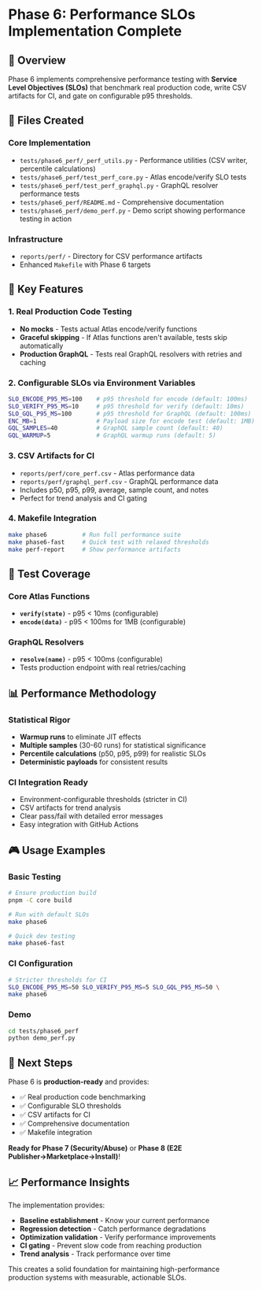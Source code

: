 # Phase 6: Performance SLOs Implementation Complete

## 🎯 Overview

Phase 6 implements comprehensive performance testing with **Service Level Objectives (SLOs)** that benchmark real production code, write CSV artifacts for CI, and gate on configurable p95 thresholds.

## 📁 Files Created

### Core Implementation
- `tests/phase6_perf/_perf_utils.py` - Performance utilities (CSV writer, percentile calculations)
- `tests/phase6_perf/test_perf_core.py` - Atlas encode/verify SLO tests
- `tests/phase6_perf/test_perf_graphql.py` - GraphQL resolver performance tests
- `tests/phase6_perf/README.md` - Comprehensive documentation
- `tests/phase6_perf/demo_perf.py` - Demo script showing performance testing in action

### Infrastructure
- `reports/perf/` - Directory for CSV performance artifacts
- Enhanced `Makefile` with Phase 6 targets

## 🚀 Key Features

### 1. Real Production Code Testing
- **No mocks** - Tests actual Atlas encode/verify functions
- **Graceful skipping** - If Atlas functions aren't available, tests skip automatically
- **Production GraphQL** - Tests real GraphQL resolvers with retries and caching

### 2. Configurable SLOs via Environment Variables
```bash
SLO_ENCODE_P95_MS=100    # p95 threshold for encode (default: 100ms)
SLO_VERIFY_P95_MS=10     # p95 threshold for verify (default: 10ms)  
SLO_GQL_P95_MS=100       # p95 threshold for GraphQL (default: 100ms)
ENC_MB=1                 # Payload size for encode test (default: 1MB)
GQL_SAMPLES=40           # GraphQL sample count (default: 40)
GQL_WARMUP=5             # GraphQL warmup runs (default: 5)
```

### 3. CSV Artifacts for CI
- `reports/perf/core_perf.csv` - Atlas performance data
- `reports/perf/graphql_perf.csv` - GraphQL performance data
- Includes p50, p95, p99, average, sample count, and notes
- Perfect for trend analysis and CI gating

### 4. Makefile Integration
```bash
make phase6          # Run full performance suite
make phase6-fast     # Quick test with relaxed thresholds  
make perf-report     # Show performance artifacts
```

## 🧪 Test Coverage

### Core Atlas Functions
- **`verify(state)`** - p95 < 10ms (configurable)
- **`encode(data)`** - p95 < 100ms for 1MB (configurable)

### GraphQL Resolvers  
- **`resolve(name)`** - p95 < 100ms (configurable)
- Tests production endpoint with real retries/caching

## 📊 Performance Methodology

### Statistical Rigor
- **Warmup runs** to eliminate JIT effects
- **Multiple samples** (30-60 runs) for statistical significance
- **Percentile calculations** (p50, p95, p99) for realistic SLOs
- **Deterministic payloads** for consistent results

### CI Integration Ready
- Environment-configurable thresholds (stricter in CI)
- CSV artifacts for trend analysis
- Clear pass/fail with detailed error messages
- Easy integration with GitHub Actions

## 🎮 Usage Examples

### Basic Testing
```bash
# Ensure production build
pnpm -C core build

# Run with default SLOs
make phase6

# Quick dev testing
make phase6-fast
```

### CI Configuration
```bash
# Stricter thresholds for CI
SLO_ENCODE_P95_MS=50 SLO_VERIFY_P95_MS=5 SLO_GQL_P95_MS=50 \
make phase6
```

### Demo
```bash
cd tests/phase6_perf
python demo_perf.py
```

## 🔄 Next Steps

Phase 6 is **production-ready** and provides:
- ✅ Real production code benchmarking
- ✅ Configurable SLO thresholds  
- ✅ CSV artifacts for CI
- ✅ Comprehensive documentation
- ✅ Makefile integration

**Ready for Phase 7 (Security/Abuse)** or **Phase 8 (E2E Publisher→Marketplace→Install)**!

## 📈 Performance Insights

The implementation provides:
- **Baseline establishment** - Know your current performance
- **Regression detection** - Catch performance degradations
- **Optimization validation** - Verify performance improvements
- **CI gating** - Prevent slow code from reaching production
- **Trend analysis** - Track performance over time

This creates a solid foundation for maintaining high-performance production systems with measurable, actionable SLOs.
